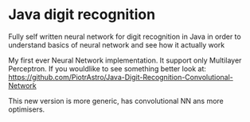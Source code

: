 # Java digit recognition
 Fully self written neural network for digit recognition in Java in order to understand basics of neural network and see how it actually work

 My first ever Neural Network implementation. It support only Multilayer Perceptron.
 If you wouldlike to see something better look at: https://github.com/PiotrAstro/Java-Digit-Recognition-Convolutional-Network

 This new version is more generic, has convolutional NN ans more optimisers.
